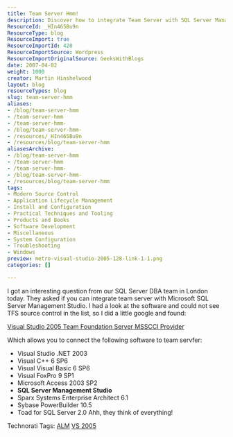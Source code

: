 ```yaml
---
title: Team Server Hmm!
description: Discover how to integrate Team Server with SQL Server Management Studio and enhance your development workflow. Explore essential tools and tips!
ResourceId: _HIn465Bu9n
ResourceType: blog
ResourceImport: true
ResourceImportId: 420
ResourceImportSource: Wordpress
ResourceImportOriginalSource: GeeksWithBlogs
date: 2007-04-02
weight: 1000
creator: Martin Hinshelwood
layout: blog
resourceTypes: blog
slug: team-server-hmm
aliases:
- /blog/team-server-hmm
- /team-server-hmm
- /team-server-hmm-
- /blog/team-server-hmm-
- /resources/_HIn465Bu9n
- /resources/blog/team-server-hmm
aliasesArchive:
- /blog/team-server-hmm
- /team-server-hmm
- /team-server-hmm-
- /blog/team-server-hmm-
- /resources/blog/team-server-hmm
tags:
- Modern Source Control
- Application Lifecycle Management
- Install and Configuration
- Practical Techniques and Tooling
- Products and Books
- Software Development
- Miscellaneous
- System Configuration
- Troubleshooting
- Windows
preview: metro-visual-studio-2005-128-link-1-1.png
categories: []

---
```

I got an interesting question from our SQL Server DBA team in London today. They asked if you can integrate team server with Microsoft SQL Server Management Studio. I had a look at the software and could not see TFS source control in the list, so I did a little google and found:

[Visual Studio 2005 Team Foundation Server MSSCCI Provider](http://www.microsoft.com/downloads/details.aspx?FamilyId=87E1FFBD-A484-4C3A-8776-D560AB1E6198&displaylang=en "MSSCCI Provider")

Which allows you to connect the following software to team servfer:

- Visual Studio .NET 2003
- Visual C++ 6 SP6
- Visual Visual Basic 6 SP6
- Visual FoxPro 9 SP1
- Microsoft Access 2003 SP2
- **SQL Server Management Studio**
- Sparx Systems Enterprise Architect 6.1
- Sybase PowerBuilder 10.5
- Toad for SQL Server 2.0
  Ahh, they think of everything!

Technorati Tags: [ALM](http://technorati.com/tags/ALM) [VS 2005](http://technorati.com/tags/VS+2005)
